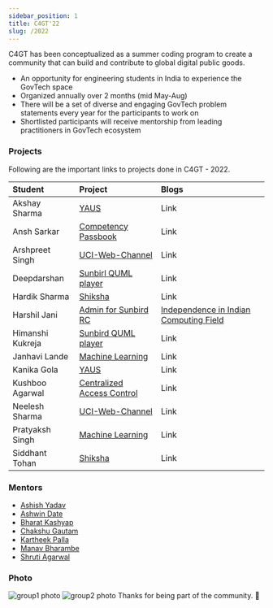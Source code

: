 ```yaml
---
sidebar_position: 1
title: C4GT'22
slug: /2022
---
```



C4GT has been conceptualized as a summer coding program to create a community that can build and contribute to global digital public goods.

* An opportunity for engineering students in India to experience the GovTech space
* Organized annually over 2 months (mid May-Aug)
* There will be a set of diverse and engaging GovTech problem statements every year for the participants to work on
* Shortlisted participants will receive mentorship from leading practitioners in GovTech ecosystem


### Projects
Following are the important links to projects done in C4GT - 2022.

| Student | Project | Blogs | 
| :--- | :--- | :-- |
| Akshay Sharma | [YAUS](/docs/2022/yaus) | Link |
| Ansh Sarkar | [Competency Passbook](/docs/2022/passbook) | Link |
| Arshpreet Singh | [UCI-Web-Channel](/docs/2022/uci) | Link |
| Deepdarshan | [Sunbirl QUML player](/docs/2022/sunbird-quml) | Link |
| Hardik Sharma | [Shiksha](/docs/2022/shiksha) | Link |
| Harshil Jani | [Admin for Sunbird RC](/docs/2022/admin) | [Independence in Indian Computing Field](https://medium.com/@harshiljani2002/independence-in-indian-computing-industry-ceb27fc047cb) |
| Himanshi Kukreja | [Sunbird QUML player](/docs/2022/sunbird-quml) | Link |
| Janhavi Lande | [Machine Learning](/docs/2022/ml-platform)| Link |
| Kanika Gola | [YAUS](/docs/2022/yaus) | Link |
| Kushboo Agarwal | [Centralized Access Control](/docs/2022/cac) | Link |
| Neelesh Sharma | [UCI-Web-Channel](/docs/2022/uci) | Link |
| Pratyaksh Singh | [Machine Learning](/docs/2022/ml-platform)| Link |
| Siddhant Tohan | [Shiksha](/docs/2022/shiksha) | Link |
### Mentors

* [Ashish Yadav](https://github.com/ashish-samagra)
* [Ashwin Date](https://github.com/coolbung)
* [Bharat Kashyap](https://github.com/bharatkashyap)
* [Chakshu Gautam](https://github.com/ChakshuGautam)
* [Kartheek Palla](https://github.com/pallakartheekreddy)
* [Manav Bharambe](https://github.com/anarchistMegabyte)
* [Shruti Agarwal](https://github.com/Shruti3004)

### Photo

![group1 photo](/img/c4gt22participants.webp)
![group2 photo](/img/c4gt23participants.webp)
Thanks for being part of the community. 💚
